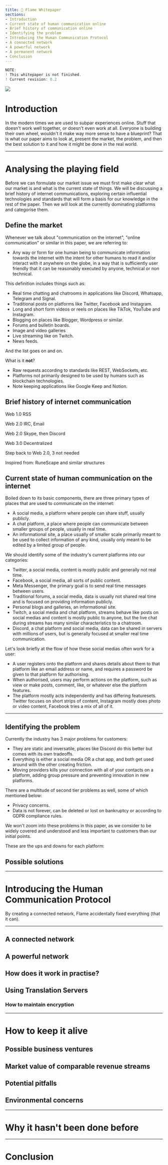 ```yaml
---
title: 📃 Flame Whitepaper
sections:
- Introduction
- Current state of human communication online
- Brief history of communication online
- Identifying the problem
- Introducing the Human Communication Protocol
- A connected network
- A powerful network
- A permanent network
- Conclusion
---
```


```js
NOTE:
! This whitepaper is not finished.
! Current revision: 0.2
```

<img src="./assets/whitepaper.png" />

# Introduction <a name="{sections[0]}"></a>

In the modern times we are used to subpar experiences online. Stuff that doesn't work well together, or doesn't even work at all. Everyone is building their own wheel, wouldn't it make way more sense to have a blueprint? That is what our paper aims to look at, present the market, the problem, and then the best solution to it and how it might be done in the real world.

---

# Analysing the playing field

Before we can formulate our market issue we must first make clear what our market is and what is the current state of things. We will be discussing a brief history of internet communications, exploring certain influential technologies and standards that will form a basis for our knowledge in the rest of the paper. Then we will look at the currently dominating platforms and categorise them.

## Define the market

Whenever we talk about "communication on the internet", "online communication" or similar in this paper, we are referring to:
- Any way or form for one human being to communicate information towards the internet with the intent for other humans to read it and/or interact with it anywhere on the globe, in a way that is sufficiently user friendly that it can be reasonably executed by anyone, technical or non technical.

This definition includes things such as:
- Real time chatting and chatrooms in applications like Discord, Whatsapp, Telegram and Signal.
- Traditional posts on platforms like Twitter, Facebook and Instagram.
- Long and short form videos or reels on places like TikTok, YouTube and Instagram.
- Blogging on places like Blogger, Wordpress or similar.
- Forums and bulletin boards.
- Image and video galleries
- Live streaming like on Twitch.
- News feeds.

And the list goes on and on.

What is it **not**?
- Raw requests according to standards like REST, WebSockets, etc.
- Platforms not primarily designed to be used by humans such as blockchain technologies.
- Note keeping applications like Google Keep and Notion.

## Brief history of internet communication

Web 1.0 RSS

Web 2.0 IRC, Email

Web 2.0 Skype, then Discord

Web 3.0 Decentralized

Step back to Web 2.0, 3 not needed

Inspired from: RuneScape and similar structures


## Current state of human communication on the internet

Boiled down to its basic components, there are three primary types of places that are used to communicate on the internet:
- A social media, a platform where people can share stuff, usually publicly.
- A chat platform, a place where people can communicate between smaller groups of people, usually in real time.
- An informational site, a place usually of smaller scale primarily meant to be used to collect information of any kind, usually only meant to be edited by a limited group of people.

We should identify some of the industry's current platforms into our categories:
- Twitter, a social media, content is mostly public and generally not real time.
- Facebook, a social media, all sorts of public content.
- Meta Messenger, the primary goal is to send real time messages between users.
- Traditional forums, a social media, data is usually not shared real time and is focused on providing information publicly.
- Personal blogs and galleries, an informational site.
- Twitch, a social media and chat platform, streams behave like posts on social medias and content is mostly public to anyone, but the live chat during streams has many similar characteristics to a chatroom.
- Discord, a chat platform and social media, data can be shared in servers with millions of users, but is generally focused at smaller real time communication.

Let's look briefly at the flow of how these social medias often work for a user:
- A user registers onto the platform and shares details about them to that platform like an email address or name, and requires a password be given to that platform for authorising.
- When authorised, users may perform actions on the platform, such as view or make posts, comment, like, or whatever else the platform features.
- The platform mostly acts independently and has differing featuresets. Twitter focuses on short strips of content, Instagram mostly does photo or video content, Facebook tries a mix of all of it.

---

## Identifying the problem <a name="{sections[3]}"></a>

Currently the industry has 3 major problems for customers:
- They are static and inversatile, places like Discord do this better but comes with its own tradeoffs.
- Everything is either a social media OR a chat app, and both get used around with the other creating friction.
- Moving providers kills your connection with all of your contacts on a platform, adding group pressure and preventing innovation in new platforms.

There are a multitude of second tier problems as well, some of which mentioned below:
- Privacy concerns.
- Data is not forever, can be deleted or lost on bankruptcy or according to GDPR compliance rules.

We won't zoom into these problems in this paper, as we consider to be widely covered and understood and less important to customers than our initial points.

These are the ups and downs for each platform:


## Possible solutions

---

# Introducing the Human Communication Protocol <a name="{sections[4]}"></a>

By creating a connected network, Flame accidentally fixed everything (that it can).

---

## A connected network <a name="{sections[5]}"></a>

## A powerful network <a name="{sections[6]}"></a>

## How does it work in practise?

## Using Translation Servers

### How to maintain encryption

---

# How to keep it alive

## Possible business ventures

## Market value of comparable revenue streams

## Potential pitfalls

## Environmental concerns


---

# Why it hasn't been done before


---

# Conclusion <a name="{sections[8]}"></a>

